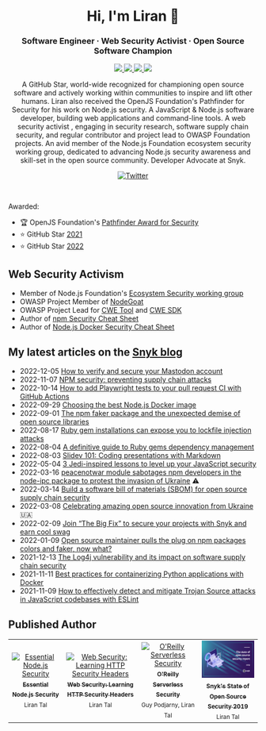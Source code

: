 <h1 align="center">Hi, I'm Liran 👋</h1>
<h3 align="center">Software Engineer · Web Security Activist · Open Source Software Champion</h3>


<p align="center">
  <a href="https://stars.github.com/profiles/lirantal">
    <img src="https://img.shields.io/badge/GitHub%20Star-%E2%98%85-yellow">
  </a>
  <a href="https://github.com/lirantal/awesome-nodejs-security">
    <img src="https://img.shields.io/badge/Node.js%20&%20JavaScript-Security-green">
  </a>
  <a href="https://snyk.io/">
    <img src="https://img.shields.io/badge/Developer%20Advocate-Snyk-blueviolet">
  </a>
  <a href="https://github.com/lirantal/public-speaking">
    <img src="https://img.shields.io/badge/Public%20Speaker-%F0%9F%94%8A-blue">
  </a>
</p>


<p align="center">
A GitHub Star, world-wide recognized for championing open source software and actively working within communities to inspire and lift other humans. Liran also received the OpenJS Foundation's Pathfinder for Security for his work on Node.js security. A JavaScript & Node.js software developer, building web applications and command-line tools. A web security activist , engaging in security research, software supply chain security, and regular contributor and project lead to OWASP Foundation projects. An avid member of the Node.js Foundation ecosystem security working group, dedicated to advancing Node.js security awareness and skill-set in the open source community. Developer Advocate at Snyk.
</>
<p align="center">
  <a href="https://twitter.com/liran_tal/">
    <img alt="Twitter" src="https://img.shields.io/badge/-Follow%20on%20Twitter-1da1f2?style=social&logo=twitter" />
  </a>
</p>

<br />

Awarded:
- 🏆 OpenJS Foundation's [Pathfinder Award for Security](https://openjsf.org/announcement/2022/06/07/first-ever-javascriptlandia-awards-celebrate-community-leaders)
- ⭐️ GitHub Star [2021](https://stars.github.com/profiles/lirantal)
- ⭐️ GitHub Star [2022](https://stars.github.com/profiles/lirantal)

## Web Security Activism 
- Member of Node.js Foundation's [Ecosystem Security working group](https://github.com/nodejs/security-wg)
- OWASP Project Member of [NodeGoat](https://github.com/OWASP/NodeGoat)
- OWASP Project Lead for [CWE Tool](https://github.com/OWASP/cwe-tool) and [CWE SDK](https://github.com/OWASP/cwe-sdk-javascript)
- Author of [npm Security Cheat Sheet](https://cheatsheetseries.owasp.org/cheatsheets/NPM_Security_Cheat_Sheet.html)
- Author of [Node.js Docker Security Cheat Sheet](https://cheatsheetseries.owasp.org/cheatsheets/NodeJS_Docker_Cheat_Sheet.html)

## My latest articles on the [Snyk blog](https://snyk.io/blog)
* 2022-12-05 [How to verify and secure your Mastodon account](https://snyk.io/blog/verify-and-secure-your-mastodon-account/)
* 2022-11-07 [NPM security: preventing supply chain attacks](https://snyk.io/blog/npm-security-preventing-supply-chain-attacks/)
* 2022-10-14 [How to add Playwright tests to your pull request CI with GitHub Actions](https://snyk.io/blog/how-to-add-playwright-tests-pr-ci-github-actions/)
* 2022-09-29 [Choosing the best Node.js Docker image](https://snyk.io/blog/choosing-the-best-node-js-docker-image/)
* 2022-09-01 [The npm faker package and the unexpected demise of open source libraries](https://snyk.io/blog/npm-faker-package-open-source-libraries/)
* 2022-08-17 [Ruby gem installations can expose you to lockfile injection attacks](https://snyk.io/blog/ruby-gem-installation-lockfile-injection-attacks/)
* 2022-08-04 [A definitive guide to Ruby gems dependency management](https://snyk.io/blog/a-definitive-guide-to-ruby-gems-dependency-management/)
* 2022-08-03 [Slidev 101: Coding presentations with Markdown](https://snyk.io/blog/slidev-101-coding-presentations-with-markdown/)
* 2022-05-04 [3 Jedi-inspired lessons to level up your JavaScript security](https://snyk.io/blog/jedi-lessons-to-level-up-javascript-security) 
* 2022-03-16 [peacenotwar module sabotages npm developers in the node-ipc package to protest the invasion of Ukraine](https://snyk.io/blog/peacenotwar-malicious-npm-node-ipc-package-vulnerability/) ⚠️
* 2022-03-14 [Build a software bill of materials (SBOM) for open source supply chain security](https://snyk.io/blog/building-sbom-open-source-supply-chain-security/)
* 2022-03-08 [Celebrating amazing open source innovation from Ukraine](https://snyk.io/blog/celebrating-amazing-open-source-innovation-ukraine) 🇺🇦
* 2022-02-09 [Join “The Big Fix” to secure your projects with Snyk and earn cool swag](https://snyk.io/blog/join-the-big-fix)
* 2022-01-09 [Open source maintainer pulls the plug on npm packages colors and faker, now what?
](https://snyk.io/blog/open-source-npm-packages-colors-faker)
* 2021-12-13 [The Log4j vulnerability and its impact on software supply chain security](https://snyk.io/blog/log4j-vulnerability-software-supply-chain-security-log4shell)
* 2021-11-11 [Best practices for containerizing Python applications with Docker](https://snyk.io/blog/best-practices-containerizing-python-docker/)
* 2021-11-09 [How to effectively detect and mitigate Trojan Source attacks in JavaScript codebases with ESLint](https://snyk.io/blog/how-to-detect-mitigate-trojan-source-attacks-javascript-eslint/)

## Published Author

<table align="center">
  <tr>
    <td align="center">
      <a href="https://leanpub.com/essential-nodejs-security">
          <img src="https://d2sofvawe08yqg.cloudfront.net/essential-nodejs-security/s_hero2x?1673556658" width="120px;" alt="Essential Node.js Security" />
          <br />
          <sub><b>Essential Node.js Security</b></sub>
      </a>
      <br />
      <sub>Liran Tal</sub>
    </td>
    <td align="center">
      <a href="https://leanpub.com/web-security-learning-http-security-headers">
          <img src="https://d2sofvawe08yqg.cloudfront.net/web-security-learning-http-security-headers/s_hero2x?1673559565" width="120px;" alt="Web Security: Learning HTTP Security Headers" />
          <br />
          <sub><b>Web Security: Learning HTTP Security Headers</b></sub>
      </a>
      <br />
      <sub>Liran Tal</sub>
    </td>
    <td align="center">
      <a href="https://www.oreilly.com/library/view/serverless-security/9781492082538/">
          <img src="https://learning.oreilly.com/library/cover/9781492082538/250w/" width="120px;" alt="O'Reilly Serverless Security" />
          <br />
          <sub><b>O'Reilly Serverless Security</b></sub>
      </a>
      <br />
      <sub>Guy Podjarny, Liran Tal</sub>
    </td>
    <td align="center">
      <a href="https://snyk.io/wp-content/uploads/sooss_report_v2.pdf">
          <img src="https://raw.githubusercontent.com/lirantal/lirantal/master/state-of-open-source-security-report-2019-cover.png" width="120px;" alt="State of Open Source Security 2019" />
          <br />
          <sub><b>Snyk's State of Open Source Security 2019</b></sub>
      </a>
      <br />
      <sub>Liran Tal</sub>
    </td>
  </tr>
</table>
